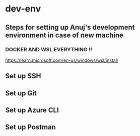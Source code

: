 # dev-env
## Steps for setting up Anuj's development environment in case of new machine

### DOCKER AND WSL EVERYTHING !!

https://learn.microsoft.com/en-us/windows/wsl/install

## Set up SSH


## Set up Git


## Set up Azure CLI


## Set up Postman
